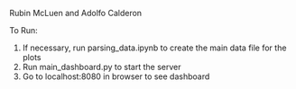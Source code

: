 Rubin McLuen and Adolfo Calderon

To Run:
1. If necessary, run parsing_data.ipynb to create the main data file for the plots
2. Run main_dashboard.py to start the server
3. Go to localhost:8080 in browser to see dashboard